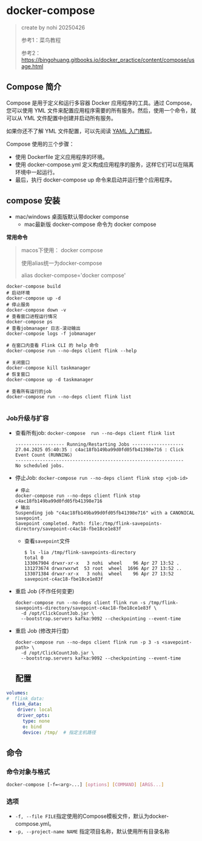# docker-compose

> create by nohi 20250426
>
> 参考1：菜鸟教程
>
> 参考2：https://bingohuang.gitbooks.io/docker_practice/content/compose/usage.html

## Compose 简介

Compose 是用于定义和运行多容器 Docker 应用程序的工具。通过 Compose，您可以使用 YML 文件来配置应用程序需要的所有服务。然后，使用一个命令，就可以从 YML 文件配置中创建并启动所有服务。

如果你还不了解 YML 文件配置，可以先阅读 [YAML 入门教程](https://www.runoob.com/w3cnote/yaml-intro.html)。

Compose 使用的三个步骤：

- 使用 Dockerfile 定义应用程序的环境。
- 使用 docker-compose.yml 定义构成应用程序的服务，这样它们可以在隔离环境中一起运行。
- 最后，执行 docker-compose up 命令来启动并运行整个应用程序。

## compose 安装

* mac/windows 桌面版默认带docker componse
  * mac最新版 docker-compose 命令为 docker compose

**常用命令**

> macos下使用： docker compose 
>
> 使用alias统一为docker-compose 
>
> alias docker-compose='docker compose'

```shell
docker-compose build
# 启动环境
docker-compose up -d 
# 停止服务
docker-compose down -v
# 查看窗口进程运行情况
docker-compose ps
# 查看jobmanager 日志-滚动输出
docker-compose logs -f jobmanager

# 在窗口内查看 Flink CLI 的 help 命令
docker-compose run --no-deps client flink --help

# 关闭窗口
docker-compose kill taskmanager
# 恢复窗口
docker-compose up -d taskmanager

# 查看所有运行的job
docker-compose run --no-deps client flink list


```

### Job升级与扩容

* 查看所有job: `docker-compose  run --no-deps client flink list `

  ```
  ------------------ Running/Restarting Jobs -------------------
  27.04.2025 05:40:35 : c4ac18fb149ba99d0fd05fb41398e716 : Click Event Count (RUNNING)
  --------------------------------------------------------------
  No scheduled jobs.
  ```

* 停止Job: `docker-compose run --no-deps client flink stop <job-id>`

  ```shell
  # 停止
  docker-compose run --no-deps client flink stop c4ac18fb149ba99d0fd05fb41398e716
  # 输出
  Suspending job "c4ac18fb149ba99d0fd05fb41398e716" with a CANONICAL savepoint.
  Savepoint completed. Path: file:/tmp/flink-savepoints-directory/savepoint-c4ac18-fbe18ce1e83f
  ```

  * 查看`savepoint`文件

    ```shell
    $ ls -lia /tmp/flink-savepoints-directory
    total 0
    133067904 drwxr-xr-x   3 nohi  wheel    96 Apr 27 13:52 .
    131273674 drwxrwxrwt  53 root  wheel  1696 Apr 27 13:52 ..
    133071384 drwxr-xr-x   3 nohi  wheel    96 Apr 27 13:52 savepoint-c4ac18-fbe18ce1e83f
    ```

* 重启 Job (不作任何变更) 

  ```shell
  docker-compose run --no-deps client flink run -s /tmp/flink-savepoints-directory/savepoint-c4ac18-fbe18ce1e83f \
    -d /opt/ClickCountJob.jar \
    --bootstrap.servers kafka:9092 --checkpointing --event-time
  ```

* 重启 Job (修改并行度) 

  ```shell
  docker-compose run --no-deps client flink run -p 3 -s <savepoint-path> \
    -d /opt/ClickCountJob.jar \
    --bootstrap.servers kafka:9092 --checkpointing --event-time
  ```

  

	## 配置

```yaml
volumes:
#  flink_data:
  flink_data:
    driver: local
    driver_opts:
      type: none
      o: bind
      device: /tmp/  # 指定主机路径
```



## 命令

### 命令对象与格式

```sh
docker-compose [-f=<arg>...] [options] [COMMAND] [ARGS...]
```

### 选项

* `-f, --file FILE`指定使用的Compose模板文件，默认为docker-compose.yml。
* `-p, --project-name NAME` 指定项目名称，默认使用所有目录名称
